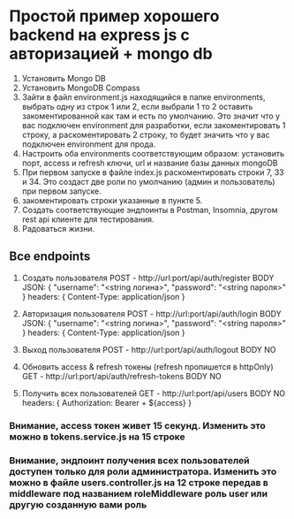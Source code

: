 # Простой пример хорошего backend на express js с авторизацией + mongo db

1. Установить Mongo DB
2. Установить MongoDB Compass
3. Зайти в файл environment.js находящийся в папке environments, выбрать одну из строк 1 или 2, если выбрали 1 то 2 оставить закоментированной как там и есть по умолчанию. Это значит что у вас подключен environment для разработки, если закоментировать 1 строку, а раскоментировать 2 строку, то будет значить что у вас подключен environment для прода.
4. Настроить оба environments соответствующим образом: установить порт, access и refresh ключи, url и название базы данных mongoDB
5. При первом запуске в файле index.js раскоментировать строки 7, 33 и 34. Это создаст две роли по умолчанию (админ и пользователь) при первом запуске.
6. закоментировать строки указанные в пункте 5.
7. Создать соответствующие эндпоинты в Postman, Insomnia, другом rest api клиенте для тестирования.
8. Радоваться жизни.

## Все endpoints

1. Создать пользователя
   POST - http://url:port/api/auth/register
   BODY JSON: {
   "username": "<string логина>",
   "password": "<string пароля>"
   }
   headers: {
   Content-Type: application/json
   }

2. Авторизация пользователя
   POST - http://url:port/api/auth/login
   BODY JSON: {
   "username": "<string логина>",
   "password": "<string пароля>"
   }
   headers: {
   Content-Type: application/json
   }

3. Выход пользователя
   POST - http://url:port/api/auth/logout
   BODY NO

4. Обновить access & refresh токены (refresh пропишется в httpOnly)
   GET - http://url:port/api/auth/refresh-tokens
   BODY NO

5. Получить всех пользователей
   GET - http://url:port/api/users
   BODY NO
   headers: {
   Authorization: Bearer + ${access}
   }

### Внимание, access токен живет 15 секунд. Изменить это можно в tokens.service.js на 15 строке

### Внимание, эндпоинт получения всех пользователей доступен только для роли администратора. Изменить это можно в файле users.controller.js на 12 строке передав в middleware под названием roleMiddleware роль user или другую созданную вами роль
